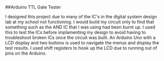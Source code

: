 ##Arduino TTL Gate Tester

I designed this project due to many of the IC's in the digital system design lab at my school not functioning. I would build my circuit only to find that something such as the AND IC that I was using had been burnt up. I used this to test the ICs before implamenting my design to avoid having to troubleshoot broken ICs once the circuit was built. An Arduino Uno with a LCD display and two buttons is used to navigate the menus and display the test results. I used shift registers to hook up the LCD due to running out of pins on the Arduino. 
